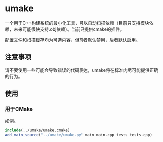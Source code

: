 # umake

一个用于C++构建系统的最小化工具，可以自动扫描依赖（目前只支持模块依赖，未来可能很快支持.obj依赖）。当前只提供cmake的插件。

配置文件和扫描缓存均为可选内容，但前者默认禁用，后者默认启用。

## 注意事项

请不要使用一些可能会导致错误的代码表达，umake将在标准内尽可能提供正确的行为。

## 使用

### 用于CMake

如例。

~~~CMake
include(../umake/umake.cmake)
add_main_source("../umake/umake.py" main main.cpp tests tests.cpp)
~~~